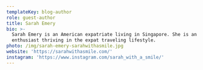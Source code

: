 ```yaml
---
templateKey: blog-author
role: guest-author
title: Sarah Emery
bio: >-
  Sarah Emery is an American expatriate living in Singapore. She is an outdoor
  enthusiast thriving in the expat traveling lifestyle.
photo: /img/sarah-emery-sarahwithasmile.jpg
website: 'https://sarahwithasmile.com/'
instagram: 'https://www.instagram.com/sarah_with_a_smile/'
---
```


